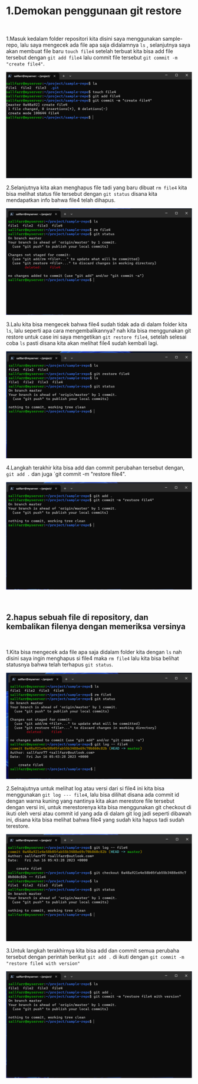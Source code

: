 # 1.Demokan penggunaan git restore
<br/>

1.Masuk kedalam folder repositori kita disini saya menggunakan sample-repo, lalu saya mengecek ada file apa saja didalamnya `ls` , selanjutnya saya akan membuat file baru `touch file4` setelah terbuat kita bisa add file tersebut dengan `git add file4` lalu commit file tersebut `git commit -m "create file4"`.

![1](/week-2/git-restore/img/1.png)
<br/>

2.Selanjutnya kita akan menghapus file  tadi yang baru dibuat `rm file4` kita bisa melihat status file tersebut dengan `git status` disana kita mendapatkan info bahwa file4 telah dihapus.

![2](/week-2/git-restore/img/2.png)
<br/>

3.Lalu kita bisa mengecek bahwa file4 sudah tidak ada di dalam folder kita `ls`, lalu seperti apa cara mengembalikannya? nah kita bisa menggunakan git restore untuk case ini saya mengetikan `git restore file4`, setelah selesai coba `ls` pasti disana kita akan melihat file4 sudah kembali lagi.

![3](/week-2/git-restore/img/3.png)
<br/>

4.Langkah terakhir kita bisa add dan commit perubahan tersebut dengan, `git add .` dan juga `git commit -m "restore file4".

![4](/week-2/git-restore/img/4.png)
<br/>

<br/>

## 2.hapus sebuah file di repository, dan kembalikan filenya dengan memeriksa versinya
<br/>

1.Kita bisa mengecek ada file apa saja didalam folder kita dengan `ls` nah disini saya ingin menghapus si file4 maka `rm file4` lalu kita bisa belihat statusnya bahwa telah terhapus `git status`.

![5](/week-2/git-restore/img/5.png)
<br/>

2.Selnajutnya untuk melihat log atau versi dari si file4 ini kita bisa menggunakan `git log --- file4`, lalu bisa dilihat disana ada commit id dengan warna kuning yang nantinya kita akan merestore file tersebut dengan versi ini, untuk merestorenya kita bisa menggunakan git checkout di ikuti oleh versi atau commit id yang ada di dalam git log jadi seperti dibawah ini, disana kita bisa melihat bahwa file4 yang sudah kita hapus tadi sudah terestore.

![6](/week-2/git-restore/img/6.png)
<br/>

3.Untuk langkah terakhirnya kita bisa add dan commit semua perubaha tersebut dengan perintah berikut `git add .` di ikuti dengan `git commit -m "restore file4 with version"`

![7](/week-2/git-restore/img/7.png)
<br/>







